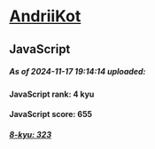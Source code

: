 # [AndriiKot](https://www.codewars.com/users/AndriiKot) 
## JavaScript

##### As of 2024-11-17 19:14:14 uploaded:

#### JavaScript rank: 4 kyu

#### JavaScript score: 655

##### [8-kyu: 323](https://github.com/AndriiKot/JavaScript__CodeWars/tree/main/kyu-8)

